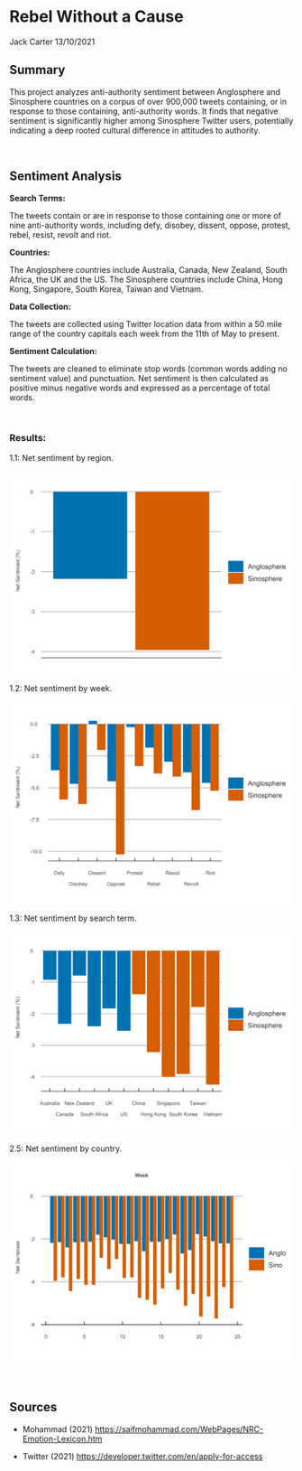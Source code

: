 Rebel Without a Cause
================
Jack Carter
13/10/2021

## **Summary**

This project analyzes anti-authority sentiment between Anglosphere and
Sinosphere countries on a corpus of over 900,000 tweets containing, or
in response to those containing, anti-authority words. It finds that
negative sentiment is significantly higher among Sinosphere Twitter
users, potentially indicating a deep rooted cultural difference in
attitudes to authority.

 

## **Sentiment Analysis**

**Search Terms:**

The tweets contain or are in response to those containing one or more of
nine anti-authority words, including defy, disobey, dissent, oppose,
protest, rebel, resist, revolt and riot.

**Countries:**

The Anglosphere countries include Australia, Canada, New Zealand, South
Africa, the UK and the US. The Sinosphere countries include China, Hong
Kong, Singapore, South Korea, Taiwan and Vietnam.

**Data Collection:**

The tweets are collected using Twitter location data from within a 50
mile range of the country capitals each week from the 11th of May to
present.

**Sentiment Calculation:**

The tweets are cleaned to eliminate stop words (common words adding no
sentiment value) and punctuation. Net sentiment is then calculated as
positive minus negative words and expressed as a percentage of total
words.

 

### Results:

1.1: Net sentiment by region.

![](Rebel-Without-a-Cause_files/figure-gfm/unnamed-chunk-1-1.png)<!-- -->

1.2: Net sentiment by week.

![](Rebel-Without-a-Cause_files/figure-gfm/unnamed-chunk-2-1.png)<!-- -->

1.3: Net sentiment by search term.

![](Rebel-Without-a-Cause_files/figure-gfm/unnamed-chunk-3-1.png)<!-- -->

2.5: Net sentiment by country.

![](Rebel-Without-a-Cause_files/figure-gfm/unnamed-chunk-4-1.png)<!-- -->

 

## **Sources**

  - Mohammad (2021)
    <https://saifmohammad.com/WebPages/NRC-Emotion-Lexicon.htm>

  - Twitter (2021) <https://developer.twitter.com/en/apply-for-access>
